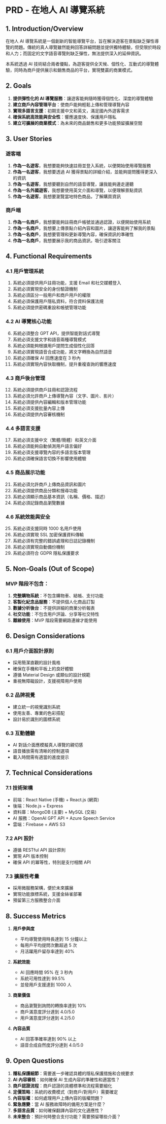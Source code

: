 # PRD - 在地人 AI 導覽系統
<!-- File: /tasks/prd-localite-ai-tour-system.md -->

## 1. Introduction/Overview

在地人 AI 導覽系統是一個創新的智能導覽平台，旨在解決遊客在景點缺乏彈性導覽的問題。傳統的真人導覽雖然能夠回答詳細問題並提供獨特體驗，但受限於時段和人力；而固定的文字語音導覽則缺乏彈性，無法提供深入的延伸資訊。

本系統透過 AI 技術結合兩者優點，為遊客提供全天候、個性化、互動式的導覽體驗，同時為商戶提供展示和銷售商品的平台，實現雙贏的商業模式。

## 2. Goals

1. **提供彈性化的 AI 導覽服務**：讓遊客能夠隨時獲得個性化、深度的導覽體驗
2. **建立商戶內容管理平台**：使商戶能夠輕鬆上傳和管理導覽內容
3. **實現多語言支援**：初期支援中文和英文，滿足國內外遊客需求
4. **確保系統高效能與安全性**：響應速度快、保護用戶隱私
5. **建立可擴展的商業模式**：為未來的商品銷售和更多功能預留擴展空間

## 3. User Stories

### 遊客端
1. **作為一名遊客**，我想要能夠快速註冊並登入系統，以便開始使用導覽服務
2. **作為一名遊客**，我想要透過 AI 獲得景點的詳細介紹，並能夠提問獲得更深入的資訊
3. **作為一名遊客**，我想要聽到自然的語音導覽，讓我能夠邊走邊聽
4. **作為一名外國遊客**，我想要使用英文介面和導覽，以便理解景點資訊
5. **作為一名遊客**，我想要瀏覽當地特色商品，了解購買資訊

### 商戶端
1. **作為一名商戶**，我想要能夠註冊商戶帳號並通過認證，以便開始使用系統
2. **作為一名商戶**，我想要上傳景點介紹內容和圖片，讓遊客能夠了解我的景點
3. **作為一名商戶**，我想要管理和更新導覽內容，確保資訊的準確性
4. **作為一名商戶**，我想要展示我的商品資訊，吸引遊客關注

## 4. Functional Requirements

### 4.1 用戶管理系統
1. 系統必須提供用戶註冊功能，支援 Email 和社交媒體登入
2. 系統必須實現安全的身份驗證機制
3. 系統必須區分一般用戶和商戶用戶的權限
4. 系統必須保護用戶隱私資料，符合資料保護法規
5. 系統必須提供密碼重設和帳號管理功能

### 4.2 AI 導覽核心功能
6. 系統必須整合 GPT API，提供智能對話式導覽
7. 系統必須支援文字和語音兩種導覽模式
8. 系統必須能夠根據用戶提問生成個性化回答
9. 系統必須實現語音合成功能，將文字轉換為自然語音
10. 系統必須確保 AI 回應速度在 3 秒內
11. 系統必須實現內容快取機制，提升重複查詢的響應速度

### 4.3 商戶後台管理
12. 系統必須提供商戶註冊和認證流程
13. 系統必須允許商戶上傳導覽內容（文字、圖片、影片）
14. 系統必須提供內容編輯和版本管理功能
15. 系統必須支援批量內容上傳
16. 系統必須提供內容審核機制

### 4.4 多語言支援
17. 系統必須支援中文（繁體/簡體）和英文介面
18. 系統必須能夠自動偵測用戶語言偏好
19. 系統必須支援導覽內容的多語言版本管理
20. 系統必須確保語言切換不影響使用體驗

### 4.5 商品展示功能
21. 系統必須允許商戶上傳商品資訊和圖片
22. 系統必須提供商品分類和搜尋功能
23. 系統必須顯示商品基本資訊（名稱、價格、描述）
24. 系統必須記錄商品瀏覽數據

### 4.6 系統效能與安全
25. 系統必須支援同時 1000 名用戶使用
26. 系統必須實現 SSL 加密保護資料傳輸
27. 系統必須有完整的錯誤處理和日誌記錄機制
28. 系統必須實現自動備份機制
29. 系統必須符合 GDPR 隱私保護要求

## 5. Non-Goals (Out of Scope)

### MVP 階段不包含：
1. **完整購物系統**：不包含購物車、結帳、支付功能
2. **客製化紀念品服務**：不提供個人化商品訂製
3. **數據分析後台**：不提供詳細的商業分析報表
4. **社交功能**：不包含用戶評論、分享等社交特性
5. **離線使用**：MVP 階段需要網路連線才能使用

## 6. Design Considerations

### 6.1 用戶介面設計原則
- 採用簡潔直觀的設計風格
- 確保在手機和平板上的良好體驗
- 遵循 Material Design 或類似的設計規範
- 重視無障礙設計，支援視障用戶使用

### 6.2 品牌視覺
- 建立統一的視覺識別系統
- 使用友善、專業的色彩搭配
- 設計易於識別的圖標系統

### 6.3 互動體驗
- AI 對話介面應模擬真人導覽的親切感
- 語音播放需有清晰的控制選項
- 載入時間需有適當的進度提示

## 7. Technical Considerations

### 7.1 技術架構
- 前端：React Native (手機) + React.js (網頁)
- 後端：Node.js + Express
- 資料庫：MongoDB (主要) + MySQL (交易)
- AI 服務：OpenAI GPT API + Azure Speech Service
- 雲端：Firebase + AWS S3

### 7.2 API 設計
- 遵循 RESTful API 設計原則
- 實現 API 版本控制
- 確保 API 的冪等性，特別是支付相關 API

### 7.3 擴展性考量
- 採用微服務架構，便於未來擴展
- 實現功能旗標系統，支援金絲雀部署
- 預留第三方服務整合介面

## 8. Success Metrics

1. **用戶參與度**
   - 平均導覽使用時長達到 15 分鐘以上
   - 每用戶平均提問次數超過 5 次
   - 月活躍用戶留存率達到 40%

2. **系統效能**
   - AI 回應時間 95% 在 3 秒內
   - 系統可用性達到 99.5%
   - 並發用戶支援達到 1000 人

3. **商業價值**
   - 商品瀏覽到詢問的轉換率達到 10%
   - 商戶滿意度評分達到 4.0/5.0
   - 用戶滿意度評分達到 4.2/5.0

4. **內容品質**
   - AI 回答準確率達到 90% 以上
   - 語音合成自然度評分達到 4.0/5.0

## 9. Open Questions

1. **隱私保護細節**：需要進一步確認具體的隱私保護措施和合規要求
2. **AI 內容審核**：如何確保 AI 生成內容的準確性和適當性？
3. **商戶認證流程**：商戶認證的具體標準和流程需要細化
4. **定價策略**：系統的收費模式（對商戶/對用戶）需要確定
5. **內容版權**：如何處理用戶上傳內容的版權問題？
6. **緊急應變**：當 AI 服務故障時的備用方案是什麼？
7. **多語言品質**：如何確保翻譯內容的文化適應性？
8. **未來整合**：預計何時整合支付功能？需要預留哪些介面？